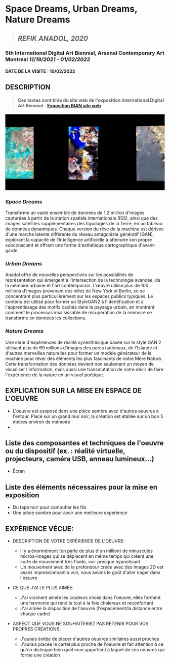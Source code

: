 # Space Dreams, Urban Dreams, Nature Dreams

>## *REFIK ANADOL, 2020* 


### 5th International Digital Art Biennial, Arsenal Contemporary Art Montreal *11/19/2021 - 01/02/2022*




#### DATE DE LA VISITE : 10/02/2022

## DESCRIPTION 
>#### Ces textes sont tirés du site web de l'exposition International Digital Art Biennial - [Exposition BIAN site web](https://www.elektramontreal.ca/bian2021-refik-anadol?lang=fr)

![photo oeuvre](medias/photo1.png)

### _Space Dreams_ 
Transforme un vaste ensemble de données de 1,2 million d'images capturées à partir de la station spatiale internationale (ISS), ainsi que des images satellites supplémentaires des topologies de la Terre, en un tableau de données dynamiques. Chaque version du rêve de la machine est dérivée d'une marche latente différente du réseau antagoniste génératif (GAN), explorant la capacité de l'intelligence artificielle à atteindre son propre subconscient et offrant une forme d'esthétique cartographique d'avant-garde.
  
### _Urban Dreams_ 
Anadol offre de nouvelles perspectives sur les possibilités de représentation qui émergent à l'intersection de la technologie avancée, de la mémoire urbaine et l'art contemporain. L'œuvre utilise plus de 100 millions d'images provenant des villes de New York et Berlin, en se concentrant plus particulièrement sur les espaces publics typiques. Le contenu est utilisé pour former un StyleGAN2 à l'identification et à l'apprentissage des motifs cachés dans le paysage urbain, en montrant comment le processus insaisissable de récupération de la mémoire se transforme en données les collections. 
  
### _Nature Dreams_
Une série d'expériences de réalité synesthésique basée sur le style GAN 2 utilisant plus de 69 millions d'images des parcs nationaux, de l'Islande et d'autres merveilles naturelles pour former un modèle générateur de la machine pour rêver des éléments les plus fascinants de notre Mère Nature. Cette transformation des données devient non seulement un moyen de visualiser l'information, mais aussi une transmutation de notre désir de faire l'expérience de la nature en un visuel poétique.

## EXPLICATION SUR LA MISE EN ESPACE DE L'OEUVRE
- L'oeuvre est esxposé dans une pièce sombre avec d'autres oeuvres à l'entour. Placé sur un grand mur noir, la création est étallée sur un bon 5 mètres environ de mémoire
-  

## Liste des composantes et techniques de l'oeuvre ou du dispositif (ex. : réalité virtuelle, projecteurs, caméra USB, anneau lumineux...)
- Écran

## Liste des éléments nécessaires pour la mise en exposition  
- Du tape noir pour camoufler les fils
- Une pièce sombre pour avoir une meilleure expérience 

## EXPÉRIENCE VÉCUE:

- DESCRIPTION DE VOTRE EXPÉRIENCE DE L'OEUVRE: 
  - Il y a énormément (on parle de plus d'un million) de minuscules micros-images qui se déplacent en même temps qui créent une sorte de mouvement très fluide, voir presque hypnotisant
  - Un mouvement avec de la profondeur créée avec des images 2D est assez impressionnant à voir, nous avions le goût d'aller nager dans l'oeuvre   

- CE QUE J'AI LE PLUS AIMÉE:
  - J'ai vraiment aimée les couleurs choisi dans l'oeuvre, elles forment une harmonie qui rend le tout à la fois chalereux et reconfortant
  - J'ai aimée la disposition de l'oeuvre (l'espacement/la distance entre chaque cadre)
    
 

- ASPECT QUE VOUS NE SOUHAITERIEZ PAS RETENIR POUR VOS PROPRES CRÉATIONS: 
  - J'aurais évitée de placer d'autres oeuvres similaires aussi proches  
  - J'aurais placée le cartel plus proche de l'oeuvre et fait attention à ce qu'on distingue bien quel nom appartient à laquel de ces oeuvres qui forme une création


